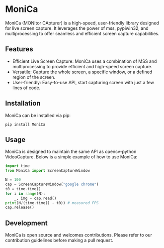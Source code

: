 # MoniCa

MoniCa (MONItor CApturer) is a high-speed, user-friendly library designed for live screen capture. It leverages the power of mss, pypiwin32, and multiprocessing to offer seamless and efficient screen capture capabilities.

## Features

- Efficient Live Screen Capture: MoniCa uses a combination of MSS and multiprocessing to provide efficient and high-speed screen capture.
- Versatile: Capture the whole screen, a specific window, or a defined region of the screen.
- User-friendly: Easy-to-use API, start capturing screen with just a few lines of code.

## Installation

MoniCa can be installed via pip:
```
pip install MoniCa
```

## Usage

MoniCa is designed to maintain the same API as opencv-python VideoCapture.
Below is a simple example of how to use MoniCa:

```python
import time
from MoniCa import ScreenCaptureWindow

N = 100
cap = ScreenCaptureWindow("google chrome")
t0 = time.time()
for i in range(N):
    _, img = cap.read()
print(N/(time.time() - t0)) # measured FPS
cap.release()
```

## Development
MoniCa is open source and welcomes contributions. Please refer to our contribution guidelines before making a pull request.